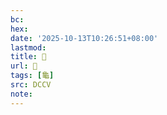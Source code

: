 ```yaml
---
bc:
hex:
date: '2025-10-13T10:26:51+08:00'
lastmod:
title: 􂥓
url: 􂥓
tags: [龜]
src: DCCV
note:
---
```

